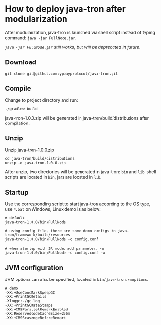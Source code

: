 # How to deploy java-tron after modularization

After modularization, java-tron is launched via shell script instead of typing command: `java -jar FullNode.jar`.

*`java -jar FullNode.jar` still works, but will be deprecated in future*.

## Download

```
git clone git@github.com:ypbayprotocol/java-tron.git
```

## Compile

Change to project directory and run:
```
./gradlew build
```
java-tron-1.0.0.zip will be generated in java-tron/build/distributions after compilation.

## Unzip

Unzip java-tron-1.0.0.zip
```
cd java-tron/build/distributions
unzip -o java-tron-1.0.0.zip
```
After unzip, two directories will be generated in java-tron: `bin` and `lib`, shell scripts are located in `bin`, jars are located in `lib`.

## Startup

Use the corresponding script to start java-tron according to the OS type, use `*.bat` on Windows, Linux demo is as below:
```
# default
java-tron-1.0.0/bin/FullNode

# using config file, there are some demo configs in java-tron/framework/build/resources
java-tron-1.0.0/bin/FullNode -c config.conf

# when startup with SR mode，add parameter: -w
java-tron-1.0.0/bin/FullNode -c config.conf -w
```

## JVM configuration

JVM options can also be specified, located in `bin/java-tron.vmoptions`:
```
# demo
-XX:+UseConcMarkSweepGC
-XX:+PrintGCDetails
-Xloggc:./gc.log
-XX:+PrintGCDateStamps
-XX:+CMSParallelRemarkEnabled
-XX:ReservedCodeCacheSize=256m
-XX:+CMSScavengeBeforeRemark
```